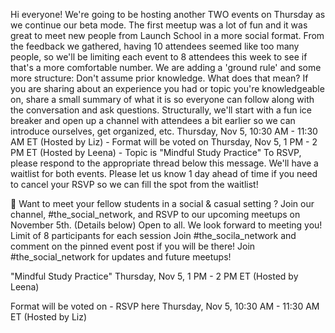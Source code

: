 Hi everyone! We're going to be hosting another TWO events on Thursday as we continue our beta mode. The first meetup was a lot of fun and it was great to meet new people from Launch School in a more social format.
From the feedback we gathered, having 10 attendees seemed like too many people, so we'll be limiting each event to 8 attendees this week to see if that's a more comfortable number.
We are adding a 'ground rule' and some more structure:
Don't assume prior knowledge. What does that mean? If you are sharing about an experience you had or topic you're knowledgeable on, share a small summary of what it is so everyone can follow along with the conversation and ask questions.
Structurally, we'll start with a fun ice breaker and open up a channel with attendees a bit earlier so we can introduce ourselves, get organized, etc.
Thursday, Nov 5, 10:30 AM - 11:30 AM ET (Hosted by Liz) - Format will be voted on
Thursday, Nov 5, 1 PM - 2 PM ET (Hosted by Leena) - Topic is "Mindful Study Practice"
To RSVP, please respond to the appropriate thread below this message. We'll have a waitlist for both events. Please let us know 1 day ahead of time if you need to cancel your RSVP so we can fill the spot from the waitlist!




🥳 Want to meet your fellow students in a social & casual setting ? 
Join our channel, #the_social_network, and RSVP to our upcoming meetups on November 5th. (Details below)
Open to all. We look forward to meeting you! 
Limit of 8 participants for each session
Join #the_socila_network and comment on the pinned event post if you will be there!
Join #the_social_network for updates and future meetups!

 "Mindful Study Practice"
Thursday, Nov 5, 1 PM - 2 PM ET (Hosted by Leena)

Format will be voted on - RSVP here
Thursday, Nov 5, 10:30 AM - 11:30 AM ET (Hosted by Liz)
